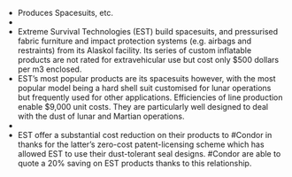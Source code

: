 - Produces Spacesuits, etc.
-
- Extreme Survival Technologies (EST) build spacesuits, and pressurised fabric furniture and impact protection systems (e.g. airbags and restraints) from its Alaskol facility. Its series of custom inflatable products are not rated for extravehicular use but cost only $500 dollars per m3 enclosed.
- EST’s most popular products are its spacesuits however, with the most popular model being a hard shell suit customised for lunar operations but frequently used for other applications. Efficiencies of line production enable $9,000 unit costs. They are particularly well designed to deal with the dust of lunar and Martian operations.
-
- EST offer a substantial cost reduction on their products to #Condor in thanks for the latter’s zero-cost patent-licensing scheme which has allowed EST to use their dust-tolerant seal designs. #Condor are able to quote a 20% saving on EST products thanks to this relationship.